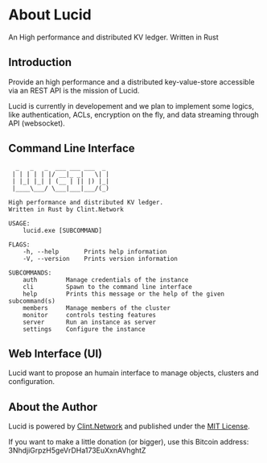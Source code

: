 # About Lucid

An High performance and distributed KV ledger. Written in Rust

## Introduction

Provide an high performance and a distributed key-value-store accessible via an REST API is the mission of Lucid.

Lucid is currently in developement and we plan to implement some logics, like authentication, ACLs, encryption on the fly, and data streaming through API (websocket).

## Command Line Interface

```console
  _   _   _  ___ ___ ___  _
 | | | | | |/ __|_ _|   \| |
 | |_| |_| | (__ | || |) |_|
 |____\___/ \___|___|___/(_)

High performance and distributed KV ledger.
Written in Rust by Clint.Network

USAGE:
    lucid.exe [SUBCOMMAND]

FLAGS:
    -h, --help       Prints help information
    -V, --version    Prints version information

SUBCOMMANDS:
    auth        Manage credentials of the instance
    cli         Spawn to the command line interface
    help        Prints this message or the help of the given subcommand(s)
    members     Manage members of the cluster
    monitor     controls testing features
    server      Run an instance as server
    settings    Configure the instance
```

## Web Interface (UI)

Lucid want to propose an humain interface to manage objects, clusters and configuration.

## About the Author

Lucid is powered by [Clint.Network](https://twitter.com/clint_network) and published under the [MIT License](LICENSE.md).

If you want to make a little donation (or bigger), use this Bitcoin address: 3NhdjiGrpzH5geVrDHa173EuXxnAVhghtZ
